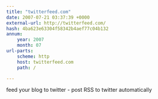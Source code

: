 ```yaml
---
title: "twitterfeed.com"
date: 2007-07-21 03:37:39 +0000
external-url: http://twitterfeed.com/
hash: 4ba623e63304f58342b4aef77c04b132
annum:
    year: 2007
    month: 07
url-parts:
    scheme: http
    host: twitterfeed.com
    path: /

---
```


feed your blog to twitter - post RSS to twitter automatically
